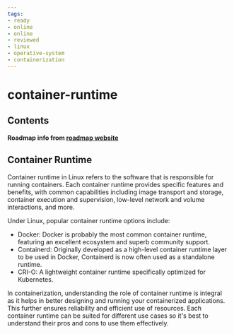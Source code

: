 ```yaml
---
tags:
- ready
- online
- online
- reviewed
- linux
- operative-system
- containerization
---
```


# container-runtime

## Contents

__Roadmap info from [roadmap website](https://roadmap.sh/linux/containerization/container-runtime)__

## Container Runtime

Container runtime in Linux refers to the software that is responsible for running containers. Each container runtime provides specific features and benefits, with common capabilities including image transport and storage, container execution and supervision, low-level network and volume interactions, and more.

Under Linux, popular container runtime options include:

* Docker: Docker is probably the most common container runtime, featuring an excellent ecosystem and superb community support.
* Containerd: Originally developed as a high-level container runtime layer to be used in Docker, Containerd is now often used as a standalone runtime.
* CRI-O: A lightweight container runtime specifically optimized for Kubernetes.

In containerization, understanding the role of container runtime is integral as it helps in better designing and running your containerized applications. This further ensures reliability and efficient use of resources. Each container runtime can be suited for different use cases so it's best to understand their pros and cons to use them effectively.
